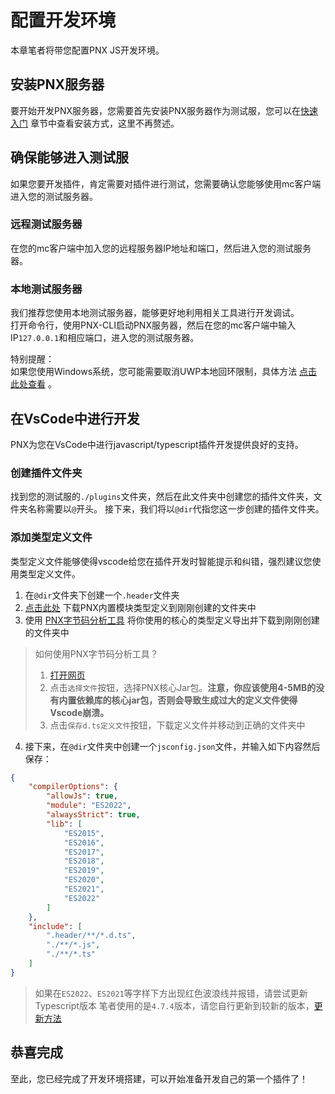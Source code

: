 # 配置开发环境  

本章笔者将带您配置PNX JS开发环境。  

## 安装PNX服务器  

要开始开发PNX服务器，您需要首先安装PNX服务器作为测试服，您可以在[快速入门](../../../快速入门.html)
章节中查看安装方式，这里不再赘述。  

## 确保能够进入测试服  

如果您要开发插件，肯定需要对插件进行测试，您需要确认您能够使用mc客户端进入您的测试服务器。  

### 远程测试服务器  

在您的mc客户端中加入您的远程服务器IP地址和端口，然后进入您的测试服务器。  

### 本地测试服务器  

我们推荐您使用本地测试服务器，能够更好地利用相关工具进行开发调试。  
打开命令行，使用PNX-CLI启动PNX服务器，然后在您的mc客户端中输入IP`127.0.0.1`和相应端口，进入您的测试服务器。  

特别提醒：  
如果您使用Windows系统，您可能需要取消UWP本地回环限制，具体方法 [点击此处查看](https://www.mcbbs.net/thread-719888-1-1.html) 。  

## 在VsCode中进行开发  

PNX为您在VsCode中进行javascript/typescript插件开发提供良好的支持。  

### 创建插件文件夹  

找到您的测试服的`./plugins`文件夹，然后在此文件夹中创建您的插件文件夹，文件夹名称需要以`@`开头。
接下来，我们将以`@dir`代指您这一步创建的插件文件夹。  

### 添加类型定义文件  

类型定义文件能够使得vscode给您在插件开发时智能提示和纠错，强烈建议您使用类型定义文件。  

1. 在`@dir`文件夹下创建一个`.header`文件夹
2. [点击此处](https://assets.powernukkitx.cn/stable/pnx.d.ts) 下载PNX内置模块类型定义到刚刚创建的文件夹中
3. 使用 [PNX字节码分析工具](https://www.powernukkitx.cn/tools/jarInsight) 将你使用的核心的类型定义导出并下载到刚刚创建的文件夹中

> 如何使用PNX字节码分析工具？
> 1. [打开网页](https://www.powernukkitx.cn/tools/jarInsight)
> 2. 点击`选择文件`按钮，选择PNX核心Jar包。**注意，你应该使用4-5MB的没有内置依赖库的核心jar包，否则会导致生成过大的定义文件使得Vscode崩溃。**
> 3. 点击`保存d.ts定义文件`按钮，下载定义文件并移动到正确的文件夹中

4. 接下来，在`@dir`文件夹中创建一个`jsconfig.json`文件，并输入如下内容然后保存：  

```json
{
    "compilerOptions": {
        "allowJs": true,
        "module": "ES2022",
        "alwaysStrict": true,
        "lib": [
            "ES2015",
            "ES2016",
            "ES2017",
            "ES2018",
            "ES2019",
            "ES2020",
            "ES2021",
            "ES2022"
        ]
    },
    "include": [
        ".header/**/*.d.ts",
        "./**/*.js",
        "./**/*.ts"
    ]
}
```

> 如果在`ES2022`、`ES2021`等字样下方出现红色波浪线并报错，请尝试更新Typescript版本
> 笔者使用的是`4.7.4`版本，请您自行更新到较新的版本，[更新方法](https://code.visualstudio.com/docs/typescript/typescript-compiling#_using-newer-typescript-versions)

## 恭喜完成  

至此，您已经完成了开发环境搭建，可以开始准备开发自己的第一个插件了！  

